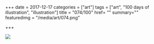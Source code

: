+++
date = 2017-12-17
categories = ["art"]
tags = ["art", "100 days of illustration", "illustration"]
title = "074/100"
href= ""
summary=""
featuredimg = "/media/art/074.png"

+++

<img src="/media/art/074.png" />
